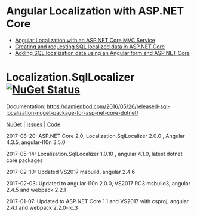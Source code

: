 # Angular Localization with ASP.NET Core


<ul>
	<li><a href="https://damienbod.com/2016/04/29/angular-2-localization-with-an-asp-net-core-mvc-service/">Angular Localization with an ASP.NET Core MVC Service</a></li>
	<li><a href="https://damienbod.com/2016/05/26/creating-and-requesting-sql-localized-data-in-asp-net-core/">Creating and requesting SQL localized data in ASP.NET Core</a></li>
	<li><a href="https://damienbod.com/2016/06/07/adding-sql-localization-data-using-an-angular-2-form-and-asp-net-core/">Adding SQL localization data using an Angular form and ASP.NET Core</a></li>
</ul>


Localization.SqlLocalizer [![NuGet Status](http://img.shields.io/nuget/v/Localization.SqlLocalizer.svg?style=flat-square)](https://www.nuget.org/packages/Localization.SqlLocalizer/)
========================
Documentation: https://damienbod.com/2016/05/26/released-sql-localization-nuget-package-for-asp-net-core-dotnet/


<a href="https://www.nuget.org/packages/Localization.SqlLocalizer/">NuGet</a> | <a href="https://github.com/damienbod/AspNetCoreLocalization/issues">Issues</a> | <a href="https://github.com/damienbod/AspNetCoreLocalization/tree/master/src/Localization.SqlLocalizer">Code</a>

2017-08-20: ASP.NET Core 2.0, Localization.SqlLocalizer 2.0.0 , Angular 4.3.5, angular-l10n 3.5.0

2017-05-14: Localization.SqlLocalizer 1.0.10 , angular 4.1.0, latest dotnet core packages

2017-02-10: Updated VS2017 msbuild, angular 2.4.6

2017-02-03: Updated to angular-l10n 2.0.0, VS2017 RC3 msbuild3, angular 2.4.5 and webpack 2.2.1

2017-01-07: Updated to ASP.NET Core 1.1 and VS2017 with csproj, angular 2.4.1 and webpack 2.2.0-rc.3
